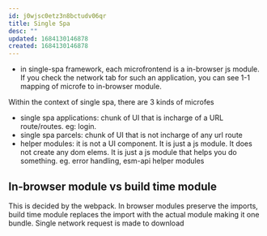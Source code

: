 ```yaml
---
id: j0wjsc0etz3n8bctudv06qr
title: Single Spa
desc: ""
updated: 1684130146878
created: 1684130146878
---
```


- in single-spa framework, each microfrontend is a in-browser js module.
  If you check the network tab for such an application, you can see 1-1 mapping of microfe to in-browser module.

Within the context of single spa, there are 3 kinds of microfes

- single spa applications: chunk of UI that is incharge of a URL route/routes. eg: login.
- single spa parcels: chunk of UI that is not incharge of any url route
- helper modules: it is not a UI component. It is just a js module. It does not create any dom elems. It is just a js module that helps you do something. eg. error handling, esm-api helper modules

## In-browser module vs build time module

This is decided by the webpack. In browser modules preserve the imports, build time module replaces the import with the actual module making it one bundle. Single network request is made to download
